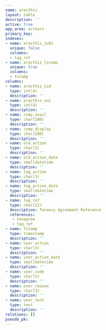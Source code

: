 ```yaml
---
name: aracthis
layout: table
description: ''
active: true
app_area: arrears
primary_key: 
indexes:
- name: aracthis_ix01
  unique: false
  columns:
  - tag_ref
- name: aracthis_tstamp
  unique: true
  columns:
  - tstamp
columns:
- name: aracthis_sid
  type: int(4)
  description: ''
- name: aracthis_uni
  type: int(4)
  description: ''
- name: comp_avail
  type: char(200)
  description: ''
- name: comp_display
  type: char(200)
  description: ''
- name: old_action
  type: char(3)
  description: ''
- name: old_action_date
  type: smalldatetime
  description: ''
- name: tag_action
  type: char(3)
  description: ''
- name: tag_action_date
  type: smalldatetime
  description: ''
- name: tag_ref
  type: char(12)
  description: Tenancy Agreement Reference
  references:
   - tenagree
   - tag_ref
- name: tstamp
  type: timestamp
  description: ''
- name: user_action
  type: char(3)
  description: ''
- name: user_action_date
  type: smalldatetime
  description: ''
- name: user_code
  type: char(3)
  description: ''
- name: user_reason
  type: char(3)
  description: ''
- name: user_text
  type: text
  description: ''
relations: []
pseudo_pk: 
---
```


